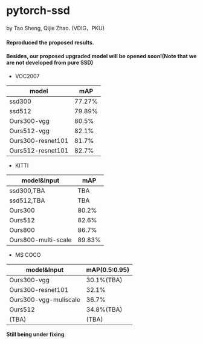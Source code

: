 # pytorch-ssd

by Tao Sheng, Qijie Zhao. (VDIG，PKU)

#### Reproduced the proposed results.

#### Besides, our proposed upgraded model will be opened soon!(Note that we are not developed from pure SSD)
- VOC2007

model | mAP
---|---
ssd300 | 77.27%
ssd512 | 79.89%
Ours300-vgg | 80.5%
Ours512-vgg | 82.1%
Ours300-resnet101 | 81.7%
Ours512-resnet101 | 82.7%




- KITTI

model&Input | mAP
---|---
ssd300,TBA | TBA
ssd512,TBA | TBA
Ours300| 80.2%
Ours512 | 82.6%
Ours800 | 86.7%
Ours800-multi-scale| 89.83%

- MS COCO

model&Input | mAP(0.5:0.95)
---|---
Ours300-vgg|30.1%(TBA)
Ours300-resnet101|32.1%
Ours300-vgg-muliscale|36.7%
Ours512|34.8%(TBA)
(TBA)|(TBA)

**Still being under fixing**.
